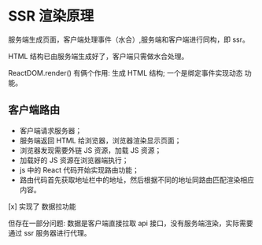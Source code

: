 # SSR 渲染原理

服务端生成页面，客户端处理事件（水合）,服务端和客户端进行同构，即 ssr。

HTML 结构已由服务端生成好了，客户端只需做水合处理。

ReactDOM.render() 有俩个作用: 生成 HTML 结构; 一个是绑定事件实现动态 功能。

## 客户端路由

- 客户端请求服务器；
- 服务端返回 HTML 给浏览器，浏览器渲染显示页面；
- 浏览器发现需要外链 JS 资源，加载 JS 资源；
- 加载好的 JS 资源在浏览器端执行；
- js 中的 React 代码开始实现路由功能；
- 路由代码首先获取地址栏中的地址，然后根据不同的地址同路由匹配渲染相应内容。

[x] 实现了 数据拉功能

但存在一部分问题: 数据是客户端直接拉取 api 接口，没有服务端渲染，实际需要通过 ssr 服务器进行代理。
